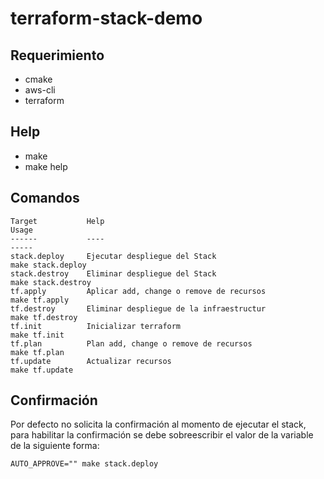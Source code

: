 terraform-stack-demo
====================

Requerimiento
-------------
* cmake
* aws-cli
* terraform

Help
----
* make
* make help

Comandos
--------
```console
Target           Help                                                      Usage
------           ----                                                      -----
stack.deploy     Ejecutar despliegue del Stack                             make stack.deploy
stack.destroy    Eliminar despliegue del Stack                             make stack.destroy
tf.apply         Aplicar add, change o remove de recursos                  make tf.apply
tf.destroy       Eliminar despliegue de la infraestructur                  make tf.destroy
tf.init          Inicializar terraform                                     make tf.init
tf.plan          Plan add, change o remove de recursos                     make tf.plan
tf.update        Actualizar recursos                                       make tf.update
```

Confirmación
------------
Por defecto no solicita la confirmación al momento de ejecutar el stack, para habilitar la confirmación se debe sobreescribir el valor de la variable de la siguiente forma:
```console
AUTO_APPROVE="" make stack.deploy
```